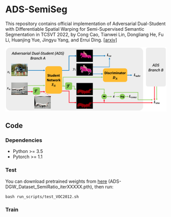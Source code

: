 # ADS-SemiSeg
This repository contains official implementation of Adversarial Dual-Student with Differentiable Spatial Warping for Semi-Supervised Semantic Segmentation in TCSVT 2022, by Cong Cao, Tianwei Lin, Dongliang He, Fu Li, Huanjing Yue, Jingyu Yang, and Errui Ding. [[arxiv]](https://arxiv.org/abs/2203.02792)

<p align="center">
  <img width="800" src="https://github.com/cao-cong/ADS-SemiSeg/blob/main/images/framework.png">
</p>


## Code

### Dependencies

- Python >= 3.5
- Pytorch >= 1.1

### Test

You can download pretrained weights from [here](https://drive.google.com/drive/folders/1Ch9bUbqToN2hisl3afnCW32qhP12p9SB?usp=sharing) (ADS-DGW_Dataset_SemiRatio_iterXXXXX.pth), then run:
```
bash run_scripts/test_VOC2012.sh
```
### Train
